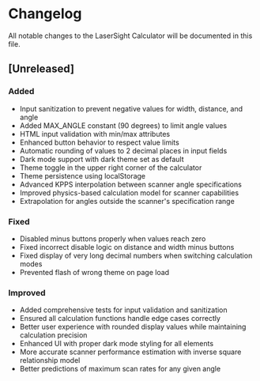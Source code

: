 # Changelog

All notable changes to the LaserSight Calculator will be documented in this file.

## [Unreleased]

### Added
- Input sanitization to prevent negative values for width, distance, and angle
- Added MAX_ANGLE constant (90 degrees) to limit angle values
- HTML input validation with min/max attributes
- Enhanced button behavior to respect value limits
- Automatic rounding of values to 2 decimal places in input fields
- Dark mode support with dark theme set as default
- Theme toggle in the upper right corner of the calculator
- Theme persistence using localStorage
- Advanced KPPS interpolation between scanner angle specifications
- Improved physics-based calculation model for scanner capabilities
- Extrapolation for angles outside the scanner's specification range

### Fixed
- Disabled minus buttons properly when values reach zero
- Fixed incorrect disable logic on distance and width minus buttons
- Fixed display of very long decimal numbers when switching calculation modes
- Prevented flash of wrong theme on page load

### Improved
- Added comprehensive tests for input validation and sanitization
- Ensured all calculation functions handle edge cases correctly
- Better user experience with rounded display values while maintaining calculation precision
- Enhanced UI with proper dark mode styling for all elements
- More accurate scanner performance estimation with inverse square relationship model
- Better predictions of maximum scan rates for any given angle